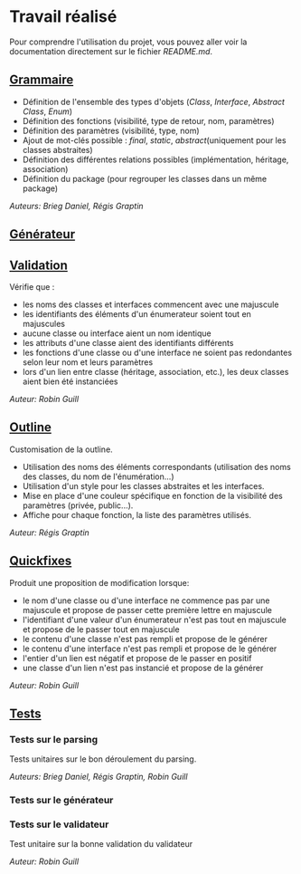 # Travail réalisé

Pour comprendre l'utilisation du projet, vous pouvez aller voir la documentation directement sur le fichier *README.md*.

## [Grammaire](https://gitlab.insa-rennes.fr/Regis.Graptin/dsl-uml/-/blob/master/org.xtext.example.mydsl.parent/org.xtext.example.mydsl/src/org/xtext/example/mydsl/Uml.xtext)

- Définition de l'ensemble des types d'objets (*Class*, *Interface*, *Abstract Class*, *Enum*)
- Définition des fonctions (visibilité, type de retour, nom, paramètres)
- Définition des paramètres (visibilité, type, nom)
- Ajout de mot-clés possible : *final*, *static*, *abstract*(uniquement pour les classes abstraites)
- Définition des différentes relations possibles (implémentation, héritage, association)
- Définition du package (pour regrouper les classes dans un même package)

_Auteurs: Brieg Daniel, Régis Graptin_

## [Générateur](https://gitlab.insa-rennes.fr/Regis.Graptin/dsl-uml/-/blob/master/org.xtext.example.mydsl.parent/org.xtext.example.mydsl/src/org/xtext/example/mydsl/generator/UmlGenerator.xtend)

## [Validation](https://gitlab.insa-rennes.fr/Regis.Graptin/dsl-uml/-/blob/master/org.xtext.example.mydsl.parent/org.xtext.example.mydsl/src/org/xtext/example/mydsl/validation/UmlValidator.java)

Vérifie que :
- les noms des classes et interfaces commencent avec une majuscule
- les identifiants des éléments d'un énumerateur soient tout en majuscules
- aucune classe ou interface aient un nom identique
- les attributs d'une classe aient des identifiants différents
- les fonctions d'une classe ou d'une interface ne soient pas redondantes selon leur nom et leurs paramètres
- lors d'un lien entre classe (héritage, association, etc.), les deux classes aient bien été instanciées

_Auteur: Robin Guill_

## [Outline](https://gitlab.insa-rennes.fr/Regis.Graptin/dsl-uml/-/blob/master/org.xtext.example.mydsl.parent/org.xtext.example.mydsl.ui/src/org/xtext/example/mydsl/ui/outline/UmlOutlineTreeProvider.java)

Customisation de la outline.
- Utilisation des noms des éléments correspondants (utilisation des noms des classes, du nom de l'énumération...)
- Utilisation d'un style pour les classes abstraites et les interfaces.
- Mise en place d'une couleur spécifique en fonction de la visibilité des paramètres (privée, public...).
- Affiche pour chaque fonction, la liste des paramètres utilisés.

_Auteur: Régis Graptin_

## [Quickfixes](https://gitlab.insa-rennes.fr/Regis.Graptin/dsl-uml/-/blob/master/org.xtext.example.mydsl.parent/org.xtext.example.mydsl.ui/src/org/xtext/example/mydsl/ui/quickfix/UmlQuickfixProvider.java)

Produit une proposition de modification lorsque: 
- le nom d'une classe ou d'une interface ne commence pas par une majuscule et propose de passer cette première lettre en majuscule
- l'identifiant d'une valeur d'un énumerateur n'est pas tout en majuscule et propose de le passer tout en majuscule
- le contenu d'une classe n'est pas rempli et propose de le générer
- le contenu d'une interface n'est pas rempli et propose de le générer
- l'entier d'un lien est négatif et propose de le passer en positif
- une classe d'un lien n'est pas instancié et propose de la générer

_Auteur: Robin Guill_

## [Tests](https://gitlab.insa-rennes.fr/Regis.Graptin/dsl-uml/-/tree/master/org.xtext.example.mydsl.parent/org.xtext.example.mydsl.tests/src/org/xtext/example/mydsl/tests)

### Tests sur le parsing

Tests unitaires sur le bon déroulement du parsing.

_Auteurs: Brieg Daniel, Régis Graptin, Robin Guill_

### Tests sur le générateur
### Tests sur le validateur

Test unitaire sur la bonne validation du validateur

_Auteur: Robin Guill_